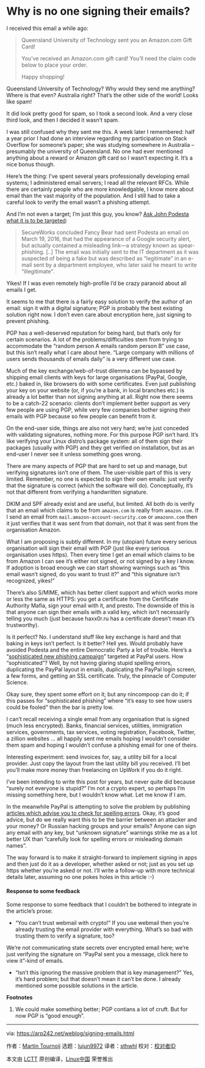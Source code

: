 [#]: collector: (lujun9972)
[#]: translator: (sthwhl)
[#]: reviewer: ( )
[#]: publisher: ( )
[#]: url: ( )
[#]: subject: (Why is no one signing their emails?)
[#]: via: (https://arp242.net/weblog/signing-emails.html)
[#]: author: (Martin Tournoij https://arp242.net/)

Why is no one signing their emails?
======


I received this email a while ago:

> Queensland University of Technology sent you an Amazon.com Gift Card!
>
> You’ve received an Amazon.com gift card! You’ll need the claim code below to place your order.
>
> Happy shopping!

Queensland University of Technology? Why would they send me anything? Where is that even? Australia right? That’s the other side of the world! Looks like spam!

It did look pretty good for spam, so I took a second look. And a very close third look, and then I decided it wasn’t spam.

I was still confused why they sent me this. A week later I remembered: half a year prior I had done an interview regarding my participation on Stack Overflow for someone’s paper; she was studying somewhere in Australia – presumably the university of Queensland. No one had ever mentioned anything about a reward or Amazon gift card so I wasn’t expecting it. It’s a nice bonus though.

Here’s the thing: I’ve spent several years professionally developing email systems; I administered email servers; I read all the relevant RFCs. While there are certainly people who are more knowledgable, I know more about email than the vast majority of the population. And I still had to take a careful look to verify the email wasn’t a phishing attempt.

And I’m not even a target; I’m just this guy, you know? [Ask John Podesta what it is to be targeted][1]:

> SecureWorks concluded Fancy Bear had sent Podesta an email on March 19, 2016, that had the appearance of a Google security alert, but actually contained a misleading link—a strategy known as spear-phishing. [..] The email was initially sent to the IT department as it was suspected of being a fake but was described as “legitimate” in an e-mail sent by a department employee, who later said he meant to write “illegitimate”.

Yikes! If I was even remotely high-profile I’d be crazy paranoid about all emails I get.

It seems to me that there is a fairly easy solution to verify the author of an email: sign it with a digital signature; PGP is probably the best existing solution right now. I don’t even care about encryption here, just signing to prevent phishing.

PGP has a well-deserved reputation for being hard, but that’s only for certain scenarios. A lot of the problems/difficulties stem from trying to accommodate the “random person A emails random person B” use case, but this isn’t really what I care about here. “Large company with millions of users sends thousands of emails daily” is a very different use case.

Much of the key exchange/web-of-trust dilemma can be bypassed by shipping email clients with keys for large organisations (PayPal, Google, etc.) baked in, like browsers do with some certificates. Even just publishing your key on your website (or, if you’re a bank, in local branches etc.) is already a lot better than not signing anything at all. Right now there seems to be a catch-22 scenario: clients don’t implement better support as very few people are using PGP, while very few companies bother signing their emails with PGP because so few people can benefit from it.

On the end-user side, things are also not very hard; we’re just conceded with validating signatures, nothing more. For this purpose PGP isn’t hard. It’s like verifying your Linux distro’s package system: all of them sign their packages (usually with PGP) and they get verified on installation, but as an end-user I never see it unless something goes wrong.

There are many aspects of PGP that are hard to set up and manage, but verifying signatures isn’t one of them. The user-visible part of this is very limited. Remember, no one is expected to sign their own emails: just verify that the signature is correct (which the software will do). Conceptually, it’s not that different from verifying a handwritten signature.

DKIM and SPF already exist and are useful, but limited. All both do is verify that an email which claims to be from `amazon.com` is really from `amazon.com`. If I send an email from `mail.amazon-account-security.com` or `amazonn.com` then it just verifies that it was sent from that domain, not that it was sent from the organisation Amazon.

What I am proposing is subtly different. In my (utopian) future every serious organisation will sign their email with PGP (just like every serious organisation uses https). Then every time I get an email which claims to be from Amazon I can see it’s either not signed, or not signed by a key I know. If adoption is broad enough we can start showing warnings such as “this email wasn’t signed, do you want to trust it?” and “this signature isn’t recognized, yikes!”

There’s also S/MIME, which has better client support and which works more or less the same as HTTPS: you get a certificate from the Certificate Authority Mafia, sign your email with it, and presto. The downside of this is that anyone can sign their emails with a valid key, which isn’t necessarily telling you much (just because haxx0r.ru has a certificate doesn’t mean it’s trustworthy).

Is it perfect? No. I understand stuff like key exchange is hard and that baking in keys isn’t perfect. Is it better? Hell yes. Would probably have avoided Podesta and the entire Democratic Party a lot of trouble. Here’s a “[sophisticated new phishing campaign][2]” targeted at PayPal users. How “sophisticated”? Well, by not having glaring stupid spelling errors, duplicating the PayPal layout in emails, duplicating the PayPal login screen, a few forms, and getting an SSL certificate. Truly, the pinnacle of Computer Science.

Okay sure, they spent some effort on it; but any nincompoop can do it; if this passes for “sophisticated phishing” where “it’s easy to see how users could be fooled” then the bar is pretty low.

I can’t recall receiving a single email from any organisation that is signed (much less encrypted). Banks, financial services, utilities, immigration services, governments, tax services, voting registration, Facebook, Twitter, a zillion websites … all happily sent me emails hoping I wouldn’t consider them spam and hoping I wouldn’t confuse a phishing email for one of theirs.

Interesting experiment: send invoices for, say, a utility bill for a local provider. Just copy the layout from the last utility bill you received. I’ll bet you’ll make more money than freelancing on UpWork if you do it right.

I’ve been intending to write this post for years, but never quite did because “surely not everyone is stupid?” I’m not a crypto expert, so perhaps I’m missing something here, but I wouldn’t know what. Let me know if I am.

In the meanwhile PayPal is attempting to solve the problem by publishing [articles which advise you to check for spelling errors][3]. Okay, it’s good advice, but do we really want this to be the barrier between an attacker and your money? Or Russian hacking groups and your emails? Anyone can sign any email with any key, but “unknown signature” warnings strike me as a lot better UX than “carefully look for spelling errors or misleading domain names”.

The way forward is to make it straight-forward to implement signing in apps and then just do it as a developer, whether asked or not; just as you set up https whether you’re asked or not. I’ll write a follow-up with more technical details later, assuming no one pokes holes in this article :-)

#### Response to some feedback

Some response to some feedback that I couldn’t be bothered to integrate in the article’s prose:

  * “You can’t trust webmail with crypto!”
If you use webmail then you’re already trusting the email provider with everything. What’s so bad with trusting them to verify a signature, too?

We’re not communicating state secrets over encrypted email here; we’re just verifying the signature on “PayPal sent you a message, click here to view it”-kind of emails.

  * “Isn’t this ignoring the massive problem that is key management?”
Yes, it’s hard problem; but that doesn’t mean it can’t be done. I already mentioned some possible solutions in the article.




**Footnotes**

  1. We could make something better; PGP contians a lot of cruft. But for now PGP is “good enough”.





--------------------------------------------------------------------------------

via: https://arp242.net/weblog/signing-emails.html

作者：[Martin Tournoij][a]
选题：[lujun9972][b]
译者：[sthwhl](https://github.com/sthwhl)
校对：[校对者ID](https://github.com/校对者ID)

本文由 [LCTT](https://github.com/LCTT/TranslateProject) 原创编译，[Linux中国](https://linux.cn/) 荣誉推出

[a]: https://arp242.net/
[b]: https://github.com/lujun9972
[1]: https://en.wikipedia.org/wiki/Podesta_emails#Data_theft
[2]: https://www.eset.com/us/about/newsroom/corporate-blog/paypal-users-targeted-in-sophisticated-new-phishing-campaign/
[3]: https://www.paypal.com/cs/smarthelp/article/how-to-spot-fake,-spoof,-or-phishing-emails-faq2340
